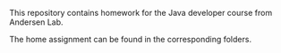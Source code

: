 This repository contains homework for the Java developer course from Andersen Lab.

The home assignment can be found in the corresponding folders.
